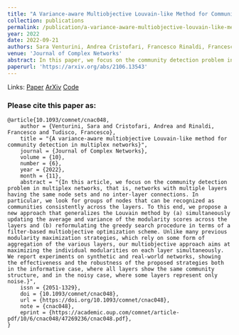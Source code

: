 ```yaml
---
title: "A Variance-aware Multiobjective Louvain-like Method for Community Detection in Multiplex Networks"
collection: publications
permalink: /publication/a-variance-aware-multiobjective-louvain-like-method-for-community-detection-in-multiplex-networks
year: 2022
date: 2022-09-21
authors: Sara Venturini, Andrea Cristofari, Francesco Rinaldi, Francesco Tudisco
venue: 'Journal of Complex Networks'
abstract: In this paper, we focus on the community detection problem in multiplex networks, i.e., networks with multiple layers having same node sets and no inter-layer connections. In particular, we look for groups of nodes that can be recognized as communities consistently across the layers. To this end, we propose a new approach that generalizes the Louvain method by (a) simultaneously updating average and variance of the modularity scores across the layers, and (b) reformulating the greedy search procedure in terms of a filter-based multiobjective optimization scheme. Unlike many previous modularity maximization strategies, which rely on some form of aggregation of the various layers, our multiobjective approach aims at maximizing the individual modularities on each layer simultaneously. We report experiments on synthetic and real-world networks, showing the effectiveness and the robustness of the proposed strategies both in the informative case, where all layers show the same community structure, and in the noisy case, where some layers represent only noise.
paperurl: 'https://arxiv.org/abs/2106.13543'
---
```


Links: [Paper](https://academic.oup.com/comnet/article/10/6/cnac048/6847320) [ArXiv](https://arxiv.org/abs/2106.13543) [Code](https://github.com/saraventurini/A-Variance-aware-Multiobjective-Louvain-like-Method-for-Community-Detection-in-Multiplex-Networks)

<h3>Please cite this paper as:</h3>

``` 
@article{10.1093/comnet/cnac048,
    author = {Venturini, Sara and Cristofari, Andrea and Rinaldi, Francesco and Tudisco, Francesco},
    title = "{A variance-aware multiobjective Louvain-like method for community detection in multiplex networks}",
    journal = {Journal of Complex Networks},
    volume = {10},
    number = {6},
    year = {2022},
    month = {11},
    abstract = "{In this article, we focus on the community detection problem in multiplex networks, that is, networks with multiple layers having the same node sets and no inter-layer connections. In particular, we look for groups of nodes that can be recognized as communities consistently across the layers. To this end, we propose a new approach that generalizes the Louvain method by (a) simultaneously updating the average and variance of the modularity scores across the layers and (b) reformulating the greedy search procedure in terms of a filter-based multiobjective optimization scheme. Unlike many previous modularity maximization strategies, which rely on some form of aggregation of the various layers, our multiobjective approach aims at maximizing the individual modularities on each layer simultaneously. We report experiments on synthetic and real-world networks, showing the effectiveness and the robustness of the proposed strategies both in the informative case, where all layers show the same community structure, and in the noisy case, where some layers represent only noise.}",
    issn = {2051-1329},
    doi = {10.1093/comnet/cnac048},
    url = {https://doi.org/10.1093/comnet/cnac048},
    note = {cnac048},
    eprint = {https://academic.oup.com/comnet/article-pdf/10/6/cnac048/47269236/cnac048.pdf},
}
```



